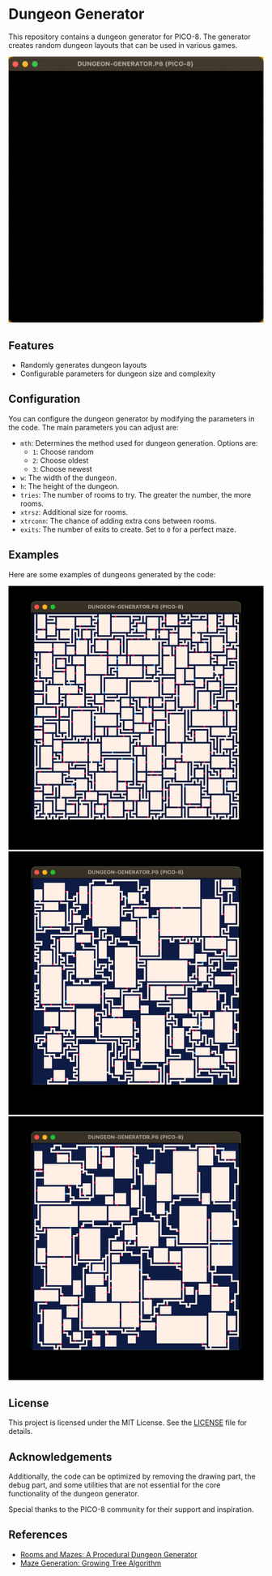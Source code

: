 # Dungeon Generator

This repository contains a dungeon generator for PICO-8. The generator creates random dungeon layouts that can be used in various games.

![Dungeon Example 1](./assets/dungeon-generator.gif)

## Features

- Randomly generates dungeon layouts
- Configurable parameters for dungeon size and complexity

## Configuration

You can configure the dungeon generator by modifying the parameters in the code. The main parameters you can adjust are:

- `mth`: Determines the method used for dungeon generation. Options are:
  - `1`: Choose random
  - `2`: Choose oldest
  - `3`: Choose newest
- `w`: The width of the dungeon.
- `h`: The height of the dungeon.
- `tries`: The number of rooms to try. The greater the number, the more rooms.
- `xtrsz`: Additional size for rooms.
- `xtrconn`: The chance of adding extra cons between rooms.
- `exits`: The number of exits to create. Set to `0` for a perfect maze.

## Examples

Here are some examples of dungeons generated by the code:

![Dungeon Example 1](./assets/full.jpg)
![Dungeon Example 2](./assets/newest.jpg)
![Dungeon Example 2](./assets/random.jpg)

## License

This project is licensed under the MIT License. See the [LICENSE](LICENSE) file for details.

## Acknowledgements

Additionally, the code can be optimized by removing the drawing part, the debug part, and some utilities that are not essential for the core functionality of the dungeon generator. 

Special thanks to the PICO-8 community for their support and inspiration. 

## References

- [Rooms and Mazes: A Procedural Dungeon Generator](https://journal.stuffwithstuff.com/2014/12/21/rooms-and-mazes/)
- [Maze Generation: Growing Tree Algorithm](https://weblog.jamisbuck.org/2011/1/27/maze-generation-growing-tree-algorithm)
